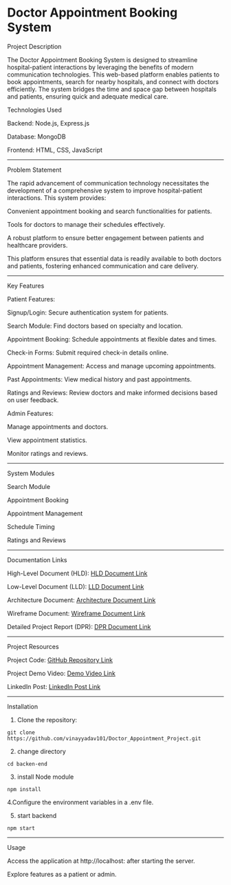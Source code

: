 # Doctor Appointment Booking System

Project Description

The Doctor Appointment Booking System is designed to streamline hospital-patient interactions by leveraging the benefits of modern communication technologies. This web-based platform enables patients to book appointments, search for nearby hospitals, and connect with doctors efficiently. The system bridges the time and space gap between hospitals and patients, ensuring quick and adequate medical care.

Technologies Used

Backend: Node.js, Express.js

Database: MongoDB

Frontend: HTML, CSS, JavaScript



---

Problem Statement

The rapid advancement of communication technology necessitates the development of a comprehensive system to improve hospital-patient interactions. This system provides:

Convenient appointment booking and search functionalities for patients.

Tools for doctors to manage their schedules effectively.

A robust platform to ensure better engagement between patients and healthcare providers.


This platform ensures that essential data is readily available to both doctors and patients, fostering enhanced communication and care delivery.


---

Key Features

Patient Features:

Signup/Login: Secure authentication system for patients.

Search Module: Find doctors based on specialty and location.

Appointment Booking: Schedule appointments at flexible dates and times.

Check-in Forms: Submit required check-in details online.

Appointment Management: Access and manage upcoming appointments.

Past Appointments: View medical history and past appointments.

Ratings and Reviews: Review doctors and make informed decisions based on user feedback.


Admin Features:

Manage appointments and doctors.

View appointment statistics.

Monitor ratings and reviews.



---

System Modules

Search Module

Appointment Booking

Appointment Management

Schedule Timing

Ratings and Reviews



---

Documentation Links

High-Level Document (HLD): <a href="https://docs.google.com/document/d/1i-mFPz6Ewc-yzYc7K5TTiiN6R51Q5yru/edit?usp=drivesdk&ouid=115292256885157355219&rtpof=true&sd=true">HLD Document Link<a>

Low-Level Document (LLD): <a href="https://docs.google.com/document/d/1-_YmBOI75ZIN7uKx3oO-0LkGOzyxt5o_/edit?usp=drivesdk&ouid=115292256885157355219&rtpof=true&sd=true">LLD Document Link<a>

Architecture Document: <a href="https://docs.google.com/document/d/1DvUB2jtMPlYSKyXOMCWnB-7q3RKxwJQJ/edit?usp=drivesdk&ouid=115292256885157355219&rtpof=true&sd=true">Architecture Document Link<a>

Wireframe Document: <a href="https://docs.google.com/document/d/1Z9GFGG-mRHw9Pp1ICZxJJauXPgyU46J4bGuyF5xCP4Y/edit?usp=drivesdk">Wireframe Document Link<a>

Detailed Project Report (DPR): <a href="https://docs.google.com/document/d/1OQuRRT7KQcsApjy9qaKGR7W1O2Zk0qZ6/edit?usp=drivesdk&ouid=115292256885157355219&rtpof=true&sd=true">DPR Document Link<a>



---

Project Resources

Project Code: <a href="https://github.com/vinayyadav101/Doctor_Appointment_Project.git">GitHub Repository Link<a>

Project Demo Video: <a href="https://youtu.be/Y9wBvUMyXs8">Demo Video Link<a>

LinkedIn Post: <a href="https://www.linkedin.com/posts/vinay-yadav-276178343_webdevelopment-fullstackproject-healthcareinnovation-activity-7277219871942184960-aeKz?utm_source=share&utm_medium=member_android">LinkedIn Post Link<a>



---

Installation

1. Clone the repository:

```
git clone https://github.com/vinayyadav101/Doctor_Appointment_Project.git
```
2. change directory
```
cd backen-end
```
3. install Node module
```
npm install
```
4.Configure the environment variables in a .env file.

5. start backend
```
npm start
```

---

Usage

Access the application at http://localhost:<PORT> after starting the server.

Explore features as a patient or admin.
